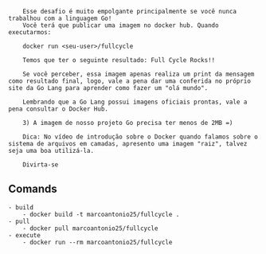         Esse desafio é muito empolgante principalmente se você nunca trabalhou com a linguagem Go!
        Você terá que publicar uma imagem no docker hub. Quando executarmos:

        docker run <seu-user>/fullcycle

        Temos que ter o seguinte resultado: Full Cycle Rocks!!

        Se você perceber, essa imagem apenas realiza um print da mensagem como resultado final, logo, vale a pena dar uma conferida no próprio site da Go Lang para aprender como fazer um "olá mundo".

        Lembrando que a Go Lang possui imagens oficiais prontas, vale a pena consultar o Docker Hub.

        3) A imagem de nosso projeto Go precisa ter menos de 2MB =)

        Dica: No vídeo de introdução sobre o Docker quando falamos sobre o sistema de arquivos em camadas, apresento uma imagem "raiz", talvez seja uma boa utilizá-la.

        Divirta-se

## Comands
    - build
        - docker build -t marcoantonio25/fullcycle .
    - pull
        - docker pull marcoantonio25/fullcycle
    - execute
        - docker run --rm marcoantonio25/fullcycle